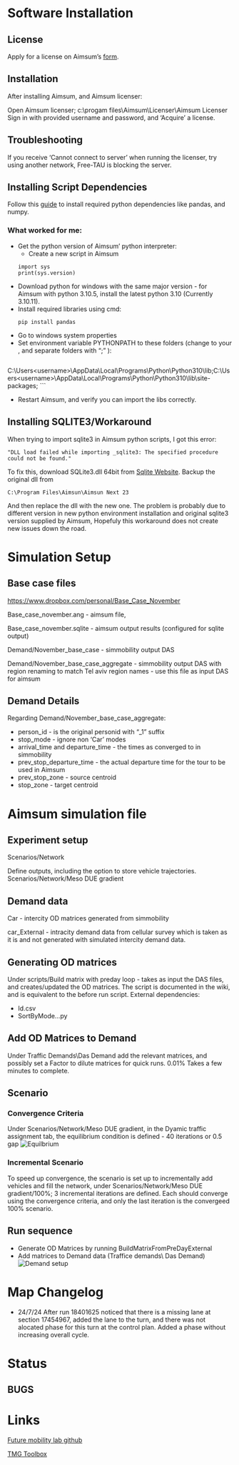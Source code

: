 # Software Installation
## License
Apply for a license on Aimsum’s [form](https://www.aimsun.com/academic/student-edition/).

## Installation
After installing Aimsum, and Aimsum licenser:

Open Aimsum licenser; c:\progam files\Aimsum\Licenser\Aimsum Licenser
Sign in with provided username and password, and ‘Acquire’ a license.

## Troubleshooting
If you receive ‘Cannot connect to server’ when running the licenser, try using another network, Free-TAU is blocking the server.

## Installing Script Dependencies
Follow this [guide](https://docs.aimsun.com/next/22.0.1/UsersManual/ScriptIntro.html#:~:text=Always%20choose%20the%20most%20recent%20version%20of%20Python%203%20available.) to install required python dependencies like pandas, and numpy.

### What worked for me:
- Get the python version of Aimsum’ python interpreter:
    - Create a new script in Aimsum
    ```
    import sys
    print(sys.version)
    ```
- Download python for windows with the same major version - for Aimsum with python 3.10.5, install the latest python 3.10 (Currently 3.10.11).
- Install required libraries using cmd:
    ```
    pip install pandas
    ```
- Go to windows system properties
- Set environment variable PYTHONPATH to these folders (change to your <username>, and separate folders with “;” ):
    ```
C:\Users\<username>\AppData\Local\Programs\Python\Python310\lib;C:\Users\<username>\AppData\Local\Programs\Python\Python310\lib\site-packages;
    ```
- Restart Aimsum, and verify you can import the libs correctly.


## Installing SQLITE3/Workaround
When trying to import sqlite3 in Aimsum python scripts, I got this error:

    "DLL load failed while importing _sqlite3: The specified procedure could not be found."

To fix this, download SQLite3.dll 64bit from [Sqlite Website](https://www.sqlite.org/download.html).
Backup the original dll from
```
C:\Program Files\Aimsun\Aimsun Next 23
```
And then replace the dll with the new one. The problem is probably due to different version in new python environment installation and original sqlite3 version supplied by Aimsum, Hopefuly this workaround does not create new issues down the road.

# Simulation Setup
## Base case files
https://www.dropbox.com/personal/Base_Case_November

Base_case_november.ang - aimsum file,

Base_case_november.sqlite - aimsum output results (configured for sqlite output)

Demand/November_base_case - simmobility output DAS

Demand/November_base_case_aggregate - simmobility output DAS with region renaming to match Tel aviv region names - use this file as input DAS for aimsum

## Demand Details
Regarding Demand/November_base_case_aggregate:
- person_id - is the original personid with “_1” suffix
- stop_mode - ignore non ‘Car’ modes
- arrival_time and departure_time - the times as converged to in simmobility
- prev_stop_departure_time - the actual departure time for the tour to be used in Aimsum
- prev_stop_zone - source centroid
- stop_zone - target centroid

# Aimsum simulation file
## Experiment setup
Scenarios/Network

Define outputs, including the option to store vehicle trajectories.
Scenarios/Network/Meso DUE gradient


## Demand data
Car - intercity OD matrices generated from simmobility

car_External - intracity demand data from cellular survey which is taken as it is and not generated with simulated intercity demand data.

## Generating OD matrices
Under scripts/Build matrix with preday loop - takes as input the DAS files, and creates/updated the OD matrices.
The script is documented in the wiki, and is equivalent to the before run script.
External dependencies:
- Id.csv
- SortByMode…py

## Add OD Matrices to Demand
Under Traffic Demands\Das Demand add the relevant matrices, and possibly set a Factor to dilute matrices for quick runs. 0.01% Takes a few minutes to complete.

## Scenario
### Convergence Criteria
Under Scenarios/Network/Meso DUE gradient, in the Dyamic traffic assignment tab, the equilibrium condition is defined - 40 iterations or 0.5 gap ![Equilbrium](images/Equilibrium.png)

### Incremental Scenario
To speed up convergence, the scenario is set up to incrementally add vehicles and fill the network, under Scenarios/Network/Meso DUE gradient/100%; 3 incremental iterations are defined. Each should converge using the convergence criteria, and only the last iteration is the convergeed 100% scenario.



## Run sequence
- Generate OD Matrices by running BuildMatrixFromPreDayExternal
- Add matrices to Demand data (Traffice demands\ Das Demand) ![Demand setup](images/Demand%20data.png)

# Map Changelog
- 24/7/24 After run 18401625 noticed that there is a missing lane at section 17454967, added the lane to the turn, and there was not alocated phase for this turn at the control plan. Added a phase without increasing overall cycle.


# Status

## BUGS


# Links
[Future mobility lab github](https://github.com/futuremobilitylabTAU)

[TMG Toolbox](https://tmg.utoronto.ca/doc/1.6/tmgtoolbox_aimsun/index.html)
